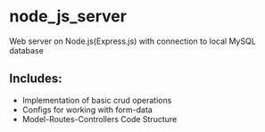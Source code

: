 # node_js_server

Web server on Node.js(Express.js) with connection to local MySQL database

## Includes:
   + Implementation of basic crud operations
   + Configs for working with form-data
   + Model-Routes-Controllers Code Structure
